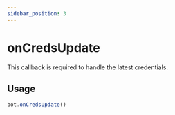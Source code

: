 ```yaml
---
sidebar_position: 3
---
```


# onCredsUpdate

This callback is required to handle the latest credentials.

## Usage

```js
bot.onCredsUpdate()
```